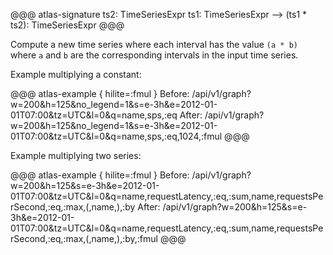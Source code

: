@@@ atlas-signature
ts2: TimeSeriesExpr
ts1: TimeSeriesExpr
-->
(ts1 * ts2): TimeSeriesExpr
@@@

Compute a new time series where each interval has the value `(a * b)` where `a`
and `b` are the corresponding intervals in the input time series.

Example multiplying a constant:

@@@ atlas-example { hilite=:fmul }
Before: /api/v1/graph?w=200&h=125&no_legend=1&s=e-3h&e=2012-01-01T07:00&tz=UTC&l=0&q=name,sps,:eq
After: /api/v1/graph?w=200&h=125&no_legend=1&s=e-3h&e=2012-01-01T07:00&tz=UTC&l=0&q=name,sps,:eq,1024,:fmul
@@@

Example multiplying two series:

@@@ atlas-example { hilite=:fmul }
Before: /api/v1/graph?w=200&h=125&s=e-3h&e=2012-01-01T07:00&tz=UTC&l=0&q=name,requestLatency,:eq,:sum,name,requestsPerSecond,:eq,:max,(,name,),:by
After: /api/v1/graph?w=200&h=125&s=e-3h&e=2012-01-01T07:00&tz=UTC&l=0&q=name,requestLatency,:eq,:sum,name,requestsPerSecond,:eq,:max,(,name,),:by,:fmul
@@@
